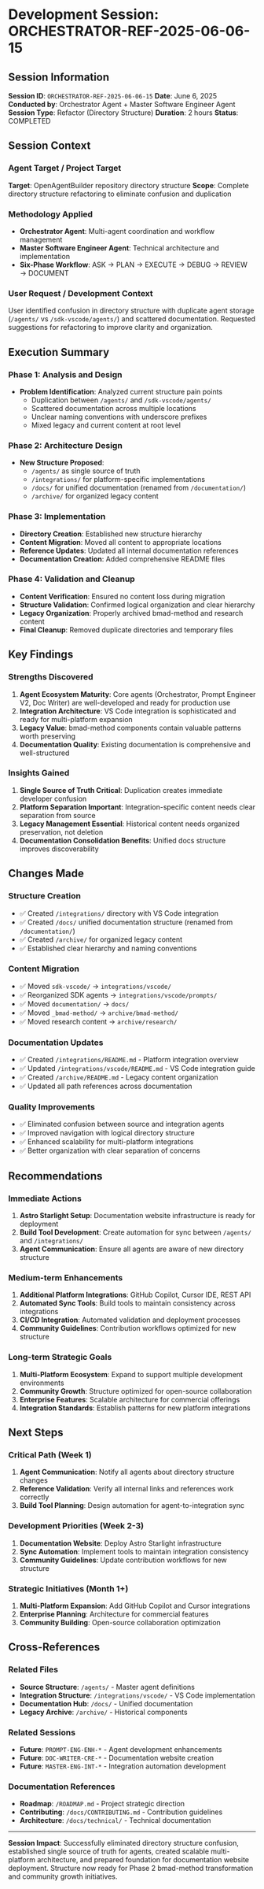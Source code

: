 # Development Session: ORCHESTRATOR-REF-2025-06-06-15

## Session Information
**Session ID**: `ORCHESTRATOR-REF-2025-06-06-15`
**Date**: June 6, 2025
**Conducted by**: Orchestrator Agent + Master Software Engineer Agent
**Session Type**: Refactor (Directory Structure)
**Duration**: 2 hours
**Status**: COMPLETED

## Session Context
### Agent Target / Project Target
**Target**: OpenAgentBuilder repository directory structure
**Scope**: Complete directory structure refactoring to eliminate confusion and duplication

### Methodology Applied
- **Orchestrator Agent**: Multi-agent coordination and workflow management
- **Master Software Engineer Agent**: Technical architecture and implementation
- **Six-Phase Workflow**: ASK → PLAN → EXECUTE → DEBUG → REVIEW → DOCUMENT

### User Request / Development Context
User identified confusion in directory structure with duplicate agent storage (`/agents/` vs `/sdk-vscode/agents/`) and scattered documentation. Requested suggestions for refactoring to improve clarity and organization.

## Execution Summary

### Phase 1: Analysis and Design
- **Problem Identification**: Analyzed current structure pain points
  - Duplication between `/agents/` and `/sdk-vscode/agents/`
  - Scattered documentation across multiple locations
  - Unclear naming conventions with underscore prefixes
  - Mixed legacy and current content at root level

### Phase 2: Architecture Design
- **New Structure Proposed**: 
  - `/agents/` as single source of truth
  - `/integrations/` for platform-specific implementations
  - `/docs/` for unified documentation (renamed from `/documentation/`)
  - `/archive/` for organized legacy content

### Phase 3: Implementation
- **Directory Creation**: Established new structure hierarchy
- **Content Migration**: Moved all content to appropriate locations
- **Reference Updates**: Updated all internal documentation references
- **Documentation Creation**: Added comprehensive README files

### Phase 4: Validation and Cleanup
- **Content Verification**: Ensured no content loss during migration
- **Structure Validation**: Confirmed logical organization and clear hierarchy
- **Legacy Organization**: Properly archived bmad-method and research content
- **Final Cleanup**: Removed duplicate directories and temporary files

## Key Findings

### Strengths Discovered
1. **Agent Ecosystem Maturity**: Core agents (Orchestrator, Prompt Engineer V2, Doc Writer) are well-developed and ready for production use
2. **Integration Architecture**: VS Code integration is sophisticated and ready for multi-platform expansion
3. **Legacy Value**: bmad-method components contain valuable patterns worth preserving
4. **Documentation Quality**: Existing documentation is comprehensive and well-structured

### Insights Gained
1. **Single Source of Truth Critical**: Duplication creates immediate developer confusion
2. **Platform Separation Important**: Integration-specific content needs clear separation from source
3. **Legacy Management Essential**: Historical content needs organized preservation, not deletion
4. **Documentation Consolidation Benefits**: Unified docs structure improves discoverability

## Changes Made

### **Structure Creation**
- ✅ Created `/integrations/` directory with VS Code integration
- ✅ Created `/docs/` unified documentation structure (renamed from `/documentation/`)
- ✅ Created `/archive/` for organized legacy content
- ✅ Established clear hierarchy and naming conventions

### **Content Migration**
- ✅ Moved `sdk-vscode/` → `integrations/vscode/`
- ✅ Reorganized SDK agents → `integrations/vscode/prompts/`
- ✅ Moved `documentation/` → `docs/`
- ✅ Moved `_bmad-method/` → `archive/bmad-method/`
- ✅ Moved research content → `archive/research/`

### **Documentation Updates**
- ✅ Created `/integrations/README.md` - Platform integration overview
- ✅ Updated `/integrations/vscode/README.md` - VS Code integration guide
- ✅ Created `/archive/README.md` - Legacy content organization
- ✅ Updated all path references across documentation

### **Quality Improvements**
- ✅ Eliminated confusion between source and integration agents
- ✅ Improved navigation with logical directory structure
- ✅ Enhanced scalability for multi-platform integrations
- ✅ Better organization with clear separation of concerns

## Recommendations

### Immediate Actions
1. **Astro Starlight Setup**: Documentation website infrastructure is ready for deployment
2. **Build Tool Development**: Create automation for sync between `/agents/` and `/integrations/`
3. **Agent Communication**: Ensure all agents are aware of new directory structure

### Medium-term Enhancements
1. **Additional Platform Integrations**: GitHub Copilot, Cursor IDE, REST API
2. **Automated Sync Tools**: Build tools to maintain consistency across integrations
3. **CI/CD Integration**: Automated validation and deployment processes
4. **Community Guidelines**: Contribution workflows optimized for new structure

### Long-term Strategic Goals
1. **Multi-Platform Ecosystem**: Expand to support multiple development environments
2. **Community Growth**: Structure optimized for open-source collaboration
3. **Enterprise Features**: Scalable architecture for commercial offerings
4. **Integration Standards**: Establish patterns for new platform integrations

## Next Steps

### Critical Path (Week 1)
1. **Agent Communication**: Notify all agents about directory structure changes
2. **Reference Validation**: Verify all internal links and references work correctly
3. **Build Tool Planning**: Design automation for agent-to-integration sync

### Development Priorities (Week 2-3)
1. **Documentation Website**: Deploy Astro Starlight infrastructure
2. **Sync Automation**: Implement tools to maintain integration consistency
3. **Community Guidelines**: Update contribution workflows for new structure

### Strategic Initiatives (Month 1+)
1. **Multi-Platform Expansion**: Add GitHub Copilot and Cursor integrations
2. **Enterprise Planning**: Architecture for commercial features
3. **Community Building**: Open-source collaboration optimization

## Cross-References

### Related Files
- **Source Structure**: `/agents/` - Master agent definitions
- **Integration Structure**: `/integrations/vscode/` - VS Code implementation
- **Documentation Hub**: `/docs/` - Unified documentation
- **Legacy Archive**: `/archive/` - Historical components

### Related Sessions
- **Future**: `PROMPT-ENG-ENH-*` - Agent development enhancements
- **Future**: `DOC-WRITER-CRE-*` - Documentation website creation
- **Future**: `MASTER-ENG-INT-*` - Integration automation development

### Documentation References
- **Roadmap**: `/ROADMAP.md` - Project strategic direction
- **Contributing**: `/docs/CONTRIBUTING.md` - Contribution guidelines
- **Architecture**: `/docs/technical/` - Technical documentation

---
**Session Impact**: Successfully eliminated directory structure confusion, established single source of truth for agents, created scalable multi-platform architecture, and prepared foundation for documentation website deployment. Structure now ready for Phase 2 bmad-method transformation and community growth initiatives.
